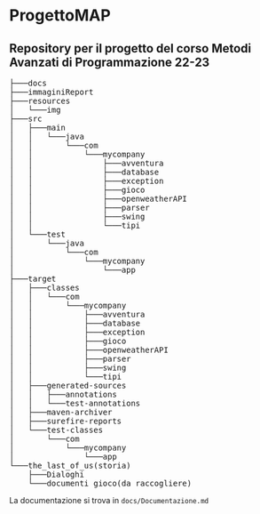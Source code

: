 # ProgettoMAP

## Repository per il progetto del corso Metodi Avanzati di Programmazione 22-23
<pre>
├───docs
├───immaginiReport
├───resources
│   └───img
├───src
│   ├───main
│   │   └───java
│   │       └───com
│   │           └───mycompany
│   │               ├───avventura
│   │               ├───database
│   │               ├───exception
│   │               ├───gioco
│   │               ├───openweatherAPI
│   │               ├───parser
│   │               ├───swing
│   │               └───tipi
│   └───test
│       └───java
│           └───com
│               └───mycompany
│                   └───app
├───target
│   ├───classes
│   │   └───com
│   │       └───mycompany
│   │           ├───avventura
│   │           ├───database
│   │           ├───exception
│   │           ├───gioco
│   │           ├───openweatherAPI
│   │           ├───parser
│   │           ├───swing
│   │           └───tipi
│   ├───generated-sources
│   │   ├───annotations
│   │   └───test-annotations
│   ├───maven-archiver
│   ├───surefire-reports
│   └───test-classes
│       └───com
│           └───mycompany
│               └───app
└───the_last_of_us(storia)
    ├───Dialoghi
    └───documenti_gioco(da raccogliere)
</pre>

La documentazione si trova in `docs/Documentazione.md`
